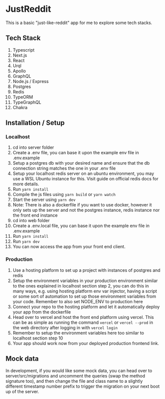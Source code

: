 # JustReddit

This is a basic "just-like-reddit" app for me to explore some tech stacks.

## Tech Stack

1. Typescript
2. Next.js
3. React
4. Urql
5. Apollo
6. GraphQL
7. Node.js / Express
8. Postgres
9. Redis
10. TypeORM
11. TypeGraphQL
12. Chakra

## Installation / Setup

### Localhost

1. cd into server folder
2. Create a .env file, you can base it upon the example env file in .env.example
3. Setup a postgres db with your desired name and ensure that the db connection string matches the one in your .env file
4. Setup your localhost redis server on an ubuntu environment, you may use a WSL Ubuntu instance for this. Visit guide on official redis docs for more details.
5. Run `yarn install`
6. Compile the js files using `yarn build` or `yarn watch`
7. Start the server using `yarn dev`
8. Note: There is also a dockerfile if you want to use docker, however it only sets up the server and not the postgres instance, redis instance nor the front end instance
9. cd into web folder
10. Create a .env.local file, you can base it upon the example env file in .env.example
11. Run `yarn install`
12. Run `yarn dev`
13. You can now access the app from your front end client.

### Production

1. Use a hosting platform to set up a project with instances of postgres and redis
2. Setup the environment variables in your production environment similar to the ones explained in localhost section step 2, you can do this in many ways, e.g. using hosting platform env var injector, having a script or some sort of automation to set up those environment variables from your code. Remember to also set NODE_ENV to production here
3. Connect your repo to the hosting platform and let it automatically deploy your app from the dockerfile
4. Head over to vercel and host the front end platform using vercel. This can be as simple as running the command `vercel` or `vercel --prod` in the web directory after logging in with `vercel login`
5. Remember to setup the environment variables here too similar to localhost section step 10
6. Your app should work now from your deployed production frontend link.

## Mock data

In development, if you would like some mock data, you can head over to server/src/migrations and uncomment the queries (swap the method signature too), and then change the file and class name to a slightly different timestamp number prefix to trigger the migration on your next boot up of the server.
